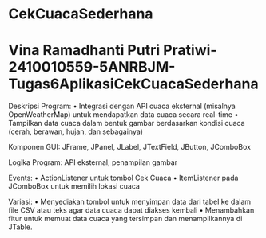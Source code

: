 # CekCuacaSederhana

# Vina Ramadhanti Putri Pratiwi-2410010559-5ANRBJM-Tugas6AplikasiCekCuacaSederhana

Deskripsi Program:
• Integrasi dengan API cuaca eksternal (misalnya OpenWeatherMap) untuk
mendapatkan data cuaca secara real-time
• Tampilkan data cuaca dalam bentuk gambar berdasarkan kondisi cuaca
(cerah, berawan, hujan, dan sebagainya)

Komponen GUI: JFrame, JPanel, JLabel, JTextField, JButton, JComboBox

Logika Program: API eksternal, penampilan gambar

Events:
• ActionListener untuk tombol Cek Cuaca
• ItemListener pada JComboBox untuk memilih lokasi cuaca

Variasi:
• Menyediakan tombol untuk menyimpan data dari tabel ke dalam file CSV atau
teks agar data cuaca dapat diakses kembali
• Menambahkan fitur untuk memuat data cuaca yang tersimpan dan
menampilkannya di JTable.
